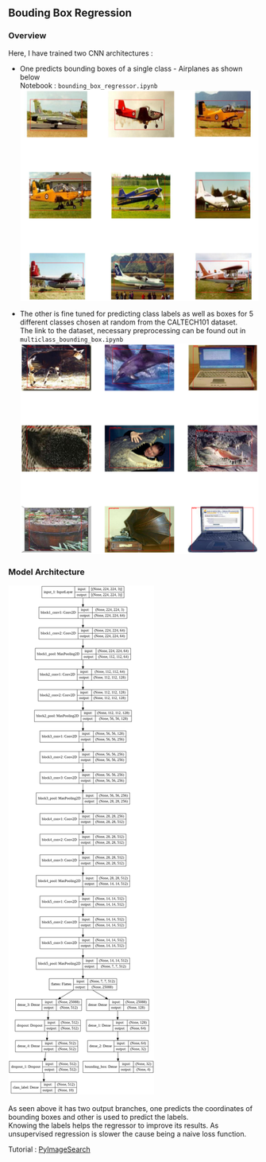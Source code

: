 ## Bouding Box Regression  
### Overview  
Here, I have trained two CNN architectures :  
 - One predicts bounding boxes of a single class - Airplanes as shown below  
 Notebook : ```bounding_box_regressor.ipynb```  
 ![Monoclass BB Regression](monoclass_bounding_box_regression.png "Airplanes")

 - The other is fine tuned for predicting class labels as well as boxes for 5 different classes chosen at random from the CALTECH101 dataset.  
 The link to the dataset, necessary preprocessing can be found out in ```multiclass_bounding_box.ipynb```  
 ![Multiclass BB Regression](multiclass_bounding_box_regression.png "Multiclass")  

### Model Architecture  
![Regressor Architecture](regressor.png "Regressor")  <br/><br/>
As seen above it has two output branches, one predicts the coordinates of bounding boxes and other is used to predict the labels.  
Knowing the labels helps the regressor to improve its results. As unsupervised regression is slower the cause being a naive loss function.  

Tutorial : [PyImageSearch](https://www.pyimagesearch.com/2020/10/12/multi-class-object-detection-and-bounding-box-regression-with-keras-tensorflow-and-deep-learning/)
